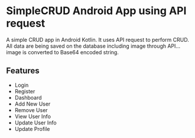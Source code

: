 # SimpleCRUD Android App using API request

A simple CRUD app in Android Kotlin. It uses API request to perform CRUD.
All data are being saved on the database including image through API... image is converted to Base64 encoded string.

## Features
- Login
- Register
- Dashboard
- Add New User
- Remove User
- View User Info
- Update User Info
- Update Profile
